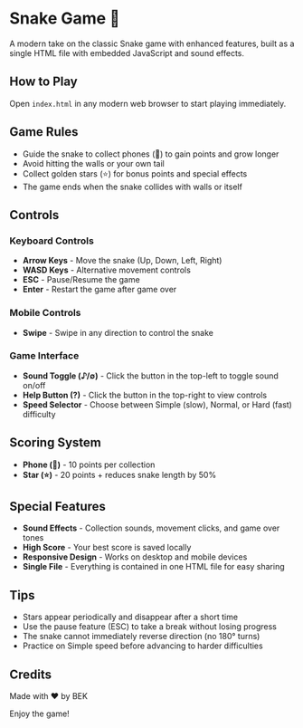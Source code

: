 # Snake Game 🐍

A modern take on the classic Snake game with enhanced features, built as a single HTML file with embedded JavaScript and sound effects.

## How to Play

Open `index.html` in any modern web browser to start playing immediately.

## Game Rules

- Guide the snake to collect phones (📱) to gain points and grow longer
- Avoid hitting the walls or your own tail
- Collect golden stars (⭐) for bonus points and special effects
- The game ends when the snake collides with walls or itself

## Controls

### Keyboard Controls

- **Arrow Keys** - Move the snake (Up, Down, Left, Right)
- **WASD Keys** - Alternative movement controls
- **ESC** - Pause/Resume the game
- **Enter** - Restart the game after game over

### Mobile Controls

- **Swipe** - Swipe in any direction to control the snake

### Game Interface

- **Sound Toggle (♪/∅)** - Click the button in the top-left to toggle sound on/off
- **Help Button (?)** - Click the button in the top-right to view controls
- **Speed Selector** - Choose between Simple (slow), Normal, or Hard (fast) difficulty

## Scoring System

- **Phone (📱)** - 10 points per collection
- **Star (⭐)** - 20 points + reduces snake length by 50%

## Special Features

- **Sound Effects** - Collection sounds, movement clicks, and game over tones
- **High Score** - Your best score is saved locally
- **Responsive Design** - Works on desktop and mobile devices
- **Single File** - Everything is contained in one HTML file for easy sharing

## Tips

- Stars appear periodically and disappear after a short time
- Use the pause feature (ESC) to take a break without losing progress
- The snake cannot immediately reverse direction (no 180° turns)
- Practice on Simple speed before advancing to harder difficulties

## Credits

Made with ❤️ by BEK

Enjoy the game!